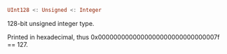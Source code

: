```julia
UInt128 <: Unsigned <: Integer
```

128-bit unsigned integer type.

Printed in hexadecimal, thus 0x0000000000000000000000000000007f == 127.

